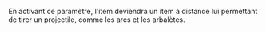 En activant ce paramètre, l'item deviendra un item à distance lui permettant de tirer un projectile, comme les arcs et les arbalètes.
